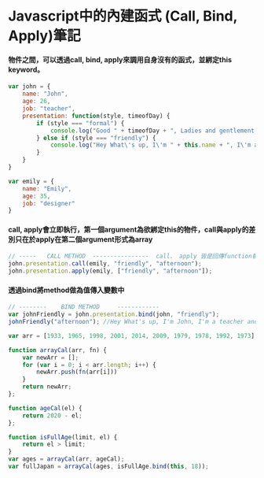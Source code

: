 # Javascript中的內建函式 (Call, Bind, Apply)筆記

#### 物件之間，可以透過call, bind, apply來調用自身沒有的函式，並綁定this keyword。

``` js
var john = {
    name: "John",
    age: 26,
    job: "teacher",
    presentation: function(style, timeofDay) {
        if (style === "formal") {
            console.log("Good " + timeofDay + ", Ladies and gentlement! I\'m " + this.name + ", I\'m a " + this.job + " and I\'m " + this.age + " years old")
        } else if (style === "friendly") {
            console.log("Hey What\'s up, I\'m " + this.name + ", I\'m a " + this.job + " and I\'m " + this.age + " years old, have a nice " + timeofDay)
        }
    }
}

var emily = {
    name: "Emily",
    age: 35,
    job: "designer"
}
```

#### call, apply會立即執行，第一個argument為欲綁定this的物件，call與apply的差別只在於apply在第二個argument形式為array

``` js
// -----   CALL METHOD  ----------------  call、 apply 皆是回傳function執行結果
john.presentation.call(emily, "friendly", "afternoon");
john.presentation.apply(emily, ["friendly", "afternoon"]);
```

#### 透過bind將method做為值傳入變數中

``` js
// --------    BIND METHOD     ------------
var johnFriendly = john.presentation.bind(john, "friendly");
johnFriendly("afternoon"); //Hey What's up, I'm John, I'm a teacher and I'm 26 years old, have a nice afternoon
```
```js
var arr = [1933, 1965, 1998, 2001, 2014, 2009, 1979, 1978, 1992, 1973];

function arrayCal(arr, fn) {
    var newArr = [];
    for (var i = 0; i < arr.length; i++) {
        newArr.push(fn(arr[i]))
    }
    return newArr;
};

function ageCal(el) {
    return 2020 - el;
};

function isFullAge(limit, el) {
    return el > limit;
}
var ages = arrayCal(arr, ageCal);
var fullJapan = arrayCal(ages, isFullAge.bind(this, 18));
```
